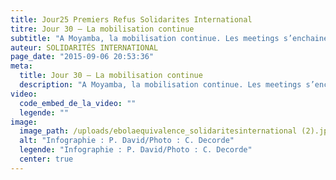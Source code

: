 ```yaml
---
title: Jour25 Premiers Refus Solidarites International
titre: Jour 30 – La mobilisation continue
subtitle: "A Moyamba, la mobilisation continue. Les meetings s’enchainent pour que chacun puisse être le plus efficace possible…"
auteur: SOLIDARITÉS INTERNATIONAL
page_date: "2015-09-06 20:53:36"
meta:
  title: Jour 30 – La mobilisation continue
  description: "A Moyamba, la mobilisation continue. Les meetings s’enchainent pour que chacun puisse être le plus efficace possible…"
video:
  code_embed_de_la_video: ""
  legende: ""
image:
  image_path: /uploads/ebolaequivalence_solidaritesinternational (2).jpg
  alt: "Infographie : P. David/Photo : C. Decorde"
  legende: "Infographie : P. David/Photo : C. Decorde"
  center: true
---
```


